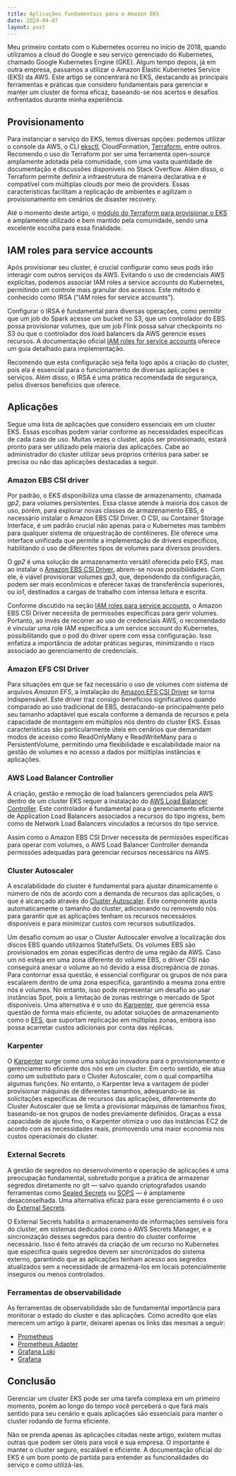 ```yaml
---
title: Aplicações fundamentais para o Amazon EKS
date: 2024-04-07
layout: post
---
```


Meu primeiro contato com o Kubernetes ocorreu no início de 2018, quando utilizamos a cloud do Google e seu serviço gerenciado do Kubernetes, chamado Google Kubernetes Engine (GKE). Algum tempo depois, já em outra empresa, passamos a utilizar o Amazon Elastic Kubernetes Service (EKS) da AWS. Este artigo se concentrará no EKS, destacando as principais ferramentas e práticas que considero fundamentais para gerenciar e manter um cluster de forma eficaz, baseando-se nos acertos e desafios enfrentados durante minha experiência.

## Provisionamento

Para instanciar o serviço do EKS, temos diversas opções: podemos utilizar o console da AWS, o CLI [eksctl](https://eksctl.io), CloudFormation, [Terraform](https://www.terraform.io), entre outros. Recomendo o uso do Terraform por ser uma ferramenta open-source amplamente adotada pela comunidade, com uma vasta quantidade de documentação e discussões disponíveis no Stack Overflow. Além disso, o Terraform permite definir a infraestrutura de maneira declarativa e é compatível com múltiplas clouds por meio de providers. Essas características facilitam a replicação de ambientes e agilizam o provisionamento em cenários de disaster recovery.

Até o momento deste artigo, o [módulo do Terraform para provisionar o EKS](https://github.com/terraform-aws-modules/terraform-aws-eks) é amplamente utilizado e bem mantido pela comunidade, sendo uma excelente escolha para essa finalidade.

## IAM roles para service accounts

Após provisionar seu cluster, é crucial configurar como seus pods irão interagir com outros serviços da AWS. Evitando o uso de credenciais AWS explícitas, podemos associar IAM roles a service accounts do Kubernetes, permitindo um controle mais granular dos acessos. Este método é conhecido como IRSA ("IAM roles for service accounts").

Configurar o IRSA é fundamental para diversas operações, como permitir que um job do Spark acesse um bucket no S3, que um controlador do EBS possa provisionar volumes, que um job Flink possa salvar checkpoints no S3 ou que o controlador dos load balancers da AWS gerencie esses recursos. A documentação oficial [IAM roles for service accounts](https://docs.aws.amazon.com/eks/latest/userguide/iam-roles-for-service-accounts.html) oferece um guia detalhado para implementação.

Recomendo que esta configuração seja feita logo após a criação do cluster, pois ela é essencial para o funcionamento de diversas aplicações e serviços. Além disso, o IRSA é uma prática recomendada de segurança, pelos diversos benefícios que oferece.

## Aplicações

Segue uma lista de aplicações que considero essenciais em um cluster EKS. Essas escolhas podem variar conforme as necessidades específicas de cada caso de uso. Muitas vezes o cluster, após ser provisionado, estará pronto para ser utilizado pela maioria das aplicações. Cabe ao administrador do cluster utilizar seus próprios critérios para saber se precisa ou não das aplicações destacadas a seguir.

### Amazon EBS CSI driver

Por padrão, o EKS disponibiliza uma classe de armazenamento, chamada _gp2_, para volumes persistentes. Essa classe atende à maioria dos casos de uso, porém, para explorar novas classes de armazenamento EBS, é necessário instalar o Amazon EBS CSI Driver. O CSI, ou Container Storage Interface, é um padrão crucial não apenas para o Kubernetes mas também para qualquer sistema de orquestração de contêineres. Ele oferece uma interface unificada que permite a implementação de drivers específicos, habilitando o uso de diferentes tipos de volumes para diversos providers.

O _gp2_ é uma solução de armazenamento versátil oferecida pelo EKS, mas ao instalar o [Amazon EBS CSI Driver](https://github.com/kubernetes-sigs/aws-ebs-csi-driver), abrem-se novas possibilidades. Com ele, é viável provisionar volumes _gp3_, que, dependendo da configuração, podem ser mais econômicos e oferecer taxas de transferência superiores, ou _io1_, destinados a cargas de trabalho com intensa leitura e escrita.

Conforme discutido na seção [IAM roles para service accounts](#iam-roles-para-service-accounts), o Amazon EBS CSI Driver necessita de permissões específicas para gerir volumes. Portanto, ao invés de recorrer ao uso de credenciais AWS, o recomendado é vincular uma role IAM específica a um service account do Kubernetes, possibilitando que o pod do driver opere com essa configuração. Isso enfatiza a importância de adotar práticas seguras, minimizando o risco associado ao gerenciamento de credenciais.

### Amazon EFS CSI Driver

Para situações em que se faz necessário o uso de volumes com sistema de arquivos _Amazon EFS_, a instalação do [Amazon EFS CSI Driver](https://github.com/kubernetes-sigs/aws-efs-csi-driver) se torna indispensável. Este driver traz consigo benefícios significativos quando comparado ao uso tradicional de EBS, destacando-se principalmente pelo seu tamanho adaptável que escala conforme a demanda de recursos e pela capacidade de montagem em múltiplos nós dentro do cluster EKS. Essas características são particularmente úteis em cenários que demandam modos de acesso como ReadOnlyMany e ReadWriteMany para o PersistentVolume, permitindo uma flexibilidade e escalabilidade maior na gestão de volumes e no acesso a dados por múltiplas instâncias e aplicações.

### AWS Load Balancer Controller

A criação, gestão e remoção de load balancers gerenciados pela AWS dentro de um cluster EKS requer a instalação do [AWS Load Balancer Controller](https://github.com/kubernetes-sigs/aws-load-balancer-controller). Este controlador é fundamental para o gerenciamento eficiente de Application Load Balancers associados a recursos do tipo ingress, bem como de Network Load Balancers vinculados a recursos do tipo service.

Assim como o Amazon EBS CSI Driver necessita de permissões específicas para operar com volumes, o AWS Load Balancer Controller demanda permissões adequadas para gerenciar recursos necessários na AWS.

### Cluster Autoscaler

A escalabilidade do cluster é fundamental para ajustar dinamicamente o número de nós de acordo com a demanda de recursos das aplicações, o que é alcançado através do [Cluster Autoscaler](https://github.com/kubernetes/autoscaler/tree/master/cluster-autoscaler/cloudprovider/aws). Este componente ajusta automaticamente o tamanho do cluster, adicionando ou removendo nós para garantir que as aplicações tenham os recursos necessários disponíveis e para minimizar custos com recursos subutilizados.

Um desafio comum ao usar o Cluster Autoscaler envolve a localização dos discos EBS quando utilizamos StatefulSets. Os volumes EBS são provisionados em zonas específicas dentro de uma região da AWS. Caso um nó esteja em uma zona diferente do volume EBS, o driver CSI não conseguirá anexar o volume ao nó devido a essa discrepância de zonas. Para contornar essa questão, é essencial configurar os grupos de nós para escalarem dentro de uma zona específica, garantindo a mesma zona entre nós e volumes. No entanto, isso pode representar um desafio ao usar instâncias Spot, pois a limitação de zonas restringe o mercado de Spot disponíveis. Uma alternativa é o uso do [Karpenter](https://karpenter.sh/v1.0/concepts/scheduling/#persistent-volume-topology), que gerencia essa questão de forma mais eficiente, ou adotar soluções de armazenamento como o [EFS](https://github.com/kubernetes-sigs/aws-efs-csi-driver), que suportam replicação em múltiplas zonas, embora isso possa acarretar custos adicionais por conta das réplicas.

### Karpenter

O [Karpenter](https://github.com/aws/karpenter) surge como uma solução inovadora para o provisionamento e gerenciamento eficiente dos nós em um cluster. Em certo sentido, ele atua como um substituto para o Cluster Autoscaler, com o qual compartilha algumas funções. No entanto, o Karpenter leva a vantagem de poder provisionar máquinas de diferentes tamanhos, adequando-se às solicitações específicas de recursos das aplicações, diferentemente do Cluster Autoscaler que se limita a provisionar máquinas de tamanhos fixos, baseando-se nos grupos de nodes previamente definidos. Graças a essa capacidade de ajuste fino, o Karpenter otimiza o uso das instâncias EC2 de acordo com as necessidades reais, promovendo uma maior economia nos custos operacionais do cluster.

### External Secrets

A gestão de segredos no desenvolvimento e operação de aplicações é uma preocupação fundamental, sobretudo porque a prática de armazenar segredos diretamente no git — salvo quando criptografados usando ferramentas como [Sealed Secrets](https://github.com/bitnami-labs/sealed-secrets) ou [SOPS](https://github.com/mozilla/sops) — é amplamente desaconselhada. Uma alternativa eficaz para esse gerenciamento é o uso do [External Secrets](https://github.com/external-secrets/external-secrets).

O External Secrets habilita o armazenamento de informações sensíveis fora do cluster, em sistemas dedicados como o AWS Secrets Manager, e a sincronização desses segredos para dentro do cluster conforme necessário. Isso é feito através da criação de um recurso no Kubernetes que especifica quais segredos devem ser sincronizados do sistema externo, garantindo que as aplicações tenham acesso aos segredos atualizados sem a necessidade de armazená-los em locais potencialmente inseguros ou menos controlados.

### Ferramentas de observabilidade

As ferramentas de observabilidade são de fundamental importância para monitorar o estado do cluster e das aplicações. Como acredito que elas merecem um artigo à parte, deixarei apenas os links das mesmas a seguir:

- [Prometheus](https://prometheus.io)
- [Prometheus Adapter](https://github.com/kubernetes-sigs/prometheus-adapter)
- [Grafana Loki](https://grafana.com/oss/loki/)
- [Grafana](https://grafana.com/grafana/)

## Conclusão

Gerenciar um cluster EKS pode ser uma tarefa complexa em um primeiro momento, porém ao longo do tempo você perceberá o que fará mais sentido para seu cenário e quais aplicações são essenciais para manter o cluster rodando de forma eficiente.

Não se prenda apenas às aplicações citadas neste artigo, existem muitas outras que podem ser úteis para você e sua empresa. O importante é manter o cluster seguro, escalável e eficiente. A documentação oficial do EKS é um bom ponto de partida para entender as funcionalidades do serviço e como utilizá-las.
